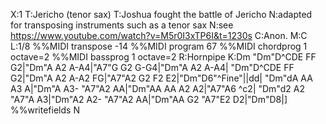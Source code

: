 X:1
T:Jericho (tenor sax)
T:Joshua fought the battle of Jericho
N:adapted for transposing instruments such as a tenor sax
N:see https://www.youtube.com/watch?v=M5r0I3xTP6I&t=1230s
C:Anon.
M:C
L:1/8
%%MIDI transpose -14
%%MIDI program 67
%%MIDI chordprog 1 octave=2
%%MIDI bassprog 1 octave=2
R:Hornpipe
K:Dm
"Dm"D^CDE FF G2|"Dm"A A2 A-A4|"A7"G G2 G-G4|"Dm"A A2 A-A4|
"Dm"D^CDE FF G2|"Dm"A A2 A-A2 FG|"A7"A2 G2 F2 E2|"Dm"D6"^Fine"||dd|
"Dm"dA AA A3 A|"Dm"A A3- "A7"A2 AA|"Dm"AA AA A2 A2|"A7"A6 ^c2|
"Dm"d2 A2 "A7"A A3|"Dm"A2 A2- "A7"A2 AA|"Dm"AA G2 "A7"E2 D2|"Dm"D8|]
%%writefields N